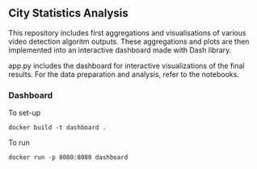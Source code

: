 ## City Statistics Analysis

This repository includes first aggregations and visualisations of various video detection algoritm outputs. These aggregations and plots are then implemented into an interactive dashboard made with Dash library.

app.py includes the dashboard for interactive visualizations of the final results. For the data preparation and analysis, refer to the notebooks.

### Dashboard
To set-up

```
docker build -t dashboard .
```

To run 

```
docker run -p 8080:8080 dashboard 
```
